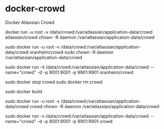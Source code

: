 # docker-crowd
Docker Atlassian Crowd



docker run -u root -v /data/crowd:/var/atlassian/application-data/crowd atlassian/crowd
chown -R daemon  /var/atlassian/application-data/crowd


sudo docker run -u root -v /data/crowd:/var/atlassian/application-data/crowd oranheim/crowd
sudo chown -R daemon  /var/atlassian/application-data/crowd

sudo docker run -it /data/crowd:/var/atlassian/application-data/crowd --name="crowd" -d -p 9001:9001 -p 9901:9901 oranheim/crowd

sudo docker stop crowd
sudo docker rm crowd



sudo docker build



sudo docker run -u root -v /data/crowd:/var/atlassian/application-data/crowd crowd chown -R daemon /var/atlassian/application-data/crowd

sudo docker run -v /data/crowd:/var/atlassian/application-data/crowd --name="crowd" -d -p 9001:9001 -p 9901:9901 crowd

